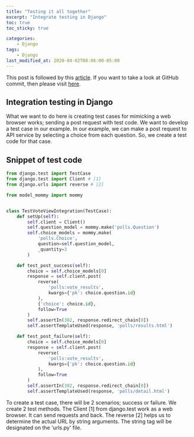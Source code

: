 ```yaml
---
title: "Testing it all together"
excerpt: "Integrate testing in Django"
toc: true
toc_sticky: true

categories:
    - Django
tags:
    - Django
last_modified_at: 2020-04-02T08:06:00-05:00
---
```


This post is followed by this [article](https://devjunhong.github.io/django/testing_views/). If you want to take a look at GitHub commit, then please visit [here](https://github.com/devjunhong/django-polls-tutorial/commit/cde116a522bd5153ca7e41356a9f0dccf3ed4694). 


## Integration testing in Django 

What we want to do here is creating test cases for mimicking a web browser works; sending a post request with test code. We want to develop a test case in our example. In our example, we can make a post request to API service by selecting a choice from each question. So, we create a test code for that case. 


## Snippet of test code 

```python
from django.test import TestCase 
from django.test import Client # [1]
from django.urls import reverse # [2]

from model_mommy import mommy 


class TestVoteViewIntegration(TestCase):
    def setUp(self):
        self.client = Client() 
        self.question_model = mommy.make('polls.Question')
        self.choice_models = mommy.make(
            'polls.Choice',
            question=self.question_model,
            _quantity=3
        )

    def test_post_success(self):
        choice = self.choice_models[0]
        response = self.client.post(
            reverse(
                'polls:vote_results',
                kwargs={'pk': choice.question.id}
            ),
            {'choice': choice.id},
            follow=True
        )
        self.assertIn(302, response.redirect_chain[0])
        self.assertTemplateUsed(response, 'polls/results.html')

    def test_post_failure(self):
        choice = self.choice_models[0]
        response = self.client.post(
            reverse(
                'polls:vote_results',
                kwargs={'pk': choice.question.id}
            ),
            follow=True
        )
        self.assertIn(302, response.redirect_chain[0])
        self.assertTemplateUsed(response, 'polls/detail.html')
```

To create a test case, there will be 2 scenarios; success or failure. We create 2 test methods. The Client [1] from django.test work as a web browser. It can send requests and back. The reverse [2] helps us to determine the actual URL by string arguments. The string tag will be designated on the 'urls.py' file. 